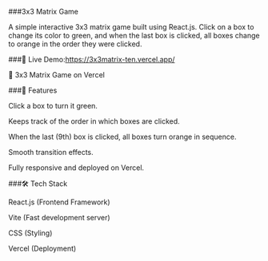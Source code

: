 ###3x3 Matrix Game

A simple interactive 3x3 matrix game built using React.js. Click on a box to change its color to green, and when the last box is clicked, all boxes change to orange in the order they were clicked.

###🚀 Live Demo:https://3x3matrix-ten.vercel.app/

🔗 3x3 Matrix Game on Vercel

###📌 Features

Click a box to turn it green.

Keeps track of the order in which boxes are clicked.

When the last (9th) box is clicked, all boxes turn orange in sequence.

Smooth transition effects.

Fully responsive and deployed on Vercel.

###🛠 Tech Stack

React.js (Frontend Framework)

Vite (Fast development server)

CSS (Styling)

Vercel (Deployment)
